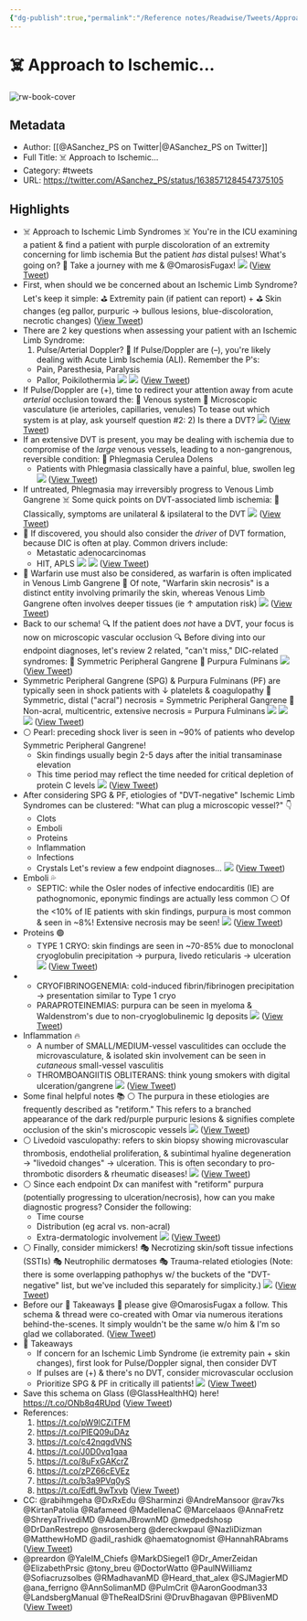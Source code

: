 ```yaml
---
{"dg-publish":true,"permalink":"/Reference notes/Readwise/Tweets/Approach to Ischemic.../"}
---
```


# ☠️ Approach to Ischemic...

![rw-book-cover](https://pbs.twimg.com/profile_images/1651242540987826181/H0jMUNMX.jpg)

## Metadata
- Author: [[@ASanchez_PS on Twitter\|@ASanchez_PS on Twitter]]
- Full Title: ☠️ Approach to Ischemic...
- Category: #tweets
- URL: https://twitter.com/ASanchez_PS/status/1638571284547375105

## Highlights
- ☠️ Approach to Ischemic Limb Syndromes ☠️
  You're in the ICU examining a patient & find a patient with purple discoloration of an extremity concerning for limb ischemia
  But the patient *has* distal pulses!
  What's going on? 🧐
  Take a journey with me & @OmarosisFugax! 
  ![](https://pbs.twimg.com/media/Fr1f5WsaQAACrw8.jpg) ([View Tweet](https://twitter.com/ASanchez_PS/status/1638571284547375105))
- First, when should we be concerned about an Ischemic Limb Syndrome?
  Let's keep it simple:
  ⛳️ Extremity pain (if patient can report)
  +
  ⛳️ Skin changes (eg pallor, purpuric → bullous lesions, blue-discoloration, necrotic changes) ([View Tweet](https://twitter.com/ASanchez_PS/status/1638571288603267073))
- There are 2 key questions when assessing your patient with an Ischemic Limb Syndrome:
  1) Pulse/Arterial Doppler? 🤏
  If Pulse/Doppler are (–), you're likely dealing with Acute Limb Ischemia (ALI). Remember the P's:
  - Pain, Paresthesia, Paralysis
  - Pallor, Poikilothermia 
  ![](https://pbs.twimg.com/media/Fr1f6DjacAEpSAf.jpg) 
  ![](https://pbs.twimg.com/media/Fr1f6UuaYAA_EDt.jpg) ([View Tweet](https://twitter.com/ASanchez_PS/status/1638571300804505601))
- If Pulse/Doppler are (+), time to redirect your attention away from acute *arterial* occlusion toward the:
  🔵 Venous system
  🔵 Microscopic vasculature (ie arterioles, capillaries, venules)
  To tease out which system is at play, ask yourself question #2:
  2) Is there a DVT? 
  ![](https://pbs.twimg.com/media/Fr1f6y6agAEAlQk.jpg) ([View Tweet](https://twitter.com/ASanchez_PS/status/1638571309352488961))
- If an extensive DVT is present, you may be dealing with ischemia due to compromise of the *large* venous vessels, leading to a non-gangrenous, reversible condition:
  🔵 Phlegmasia Cerulea Dolens
  - Patients with Phlegmasia classically have a painful, blue, swollen leg 
  ![](https://pbs.twimg.com/media/Fr1f7SraQAEDrlw.jpg) ([View Tweet](https://twitter.com/ASanchez_PS/status/1638571318483484672))
- If untreated, Phlegmasia may irreversibly progress to Venous Limb Gangrene ☠️
  Some quick points on DVT-associated limb ischemia:
  🔵 Classically, symptoms are unilateral & ipsilateral to the DVT 
  ![](https://pbs.twimg.com/media/Fr1f709aUAAyXmr.jpg) ([View Tweet](https://twitter.com/ASanchez_PS/status/1638571326683357185))
- 🔵 If discovered, you should also consider the *driver* of DVT formation, because DIC is often at play. Common drivers include:
  - Metastatic adenocarcinomas
  - HIT, APLS 
  ![](https://pbs.twimg.com/media/Fr1f8S3agAAbJQs.jpg) 
  ![](https://pbs.twimg.com/media/Fr1f8jvacAEXH1C.jpg) ([View Tweet](https://twitter.com/ASanchez_PS/status/1638571341350830081))
- 💊 Warfarin use must also be considered, as warfarin is often implicated in Venous Limb Gangrene
  💊 Of note, "Warfarin skin necrosis" is a distinct entity involving primarily the skin, whereas Venous Limb Gangrene often involves deeper tissues (ie ↑ amputation risk) 
  ![](https://pbs.twimg.com/media/Fr1f9JRaMAEJ6mC.jpg) ([View Tweet](https://twitter.com/ASanchez_PS/status/1638571349177417729))
- Back to our schema!
  🔍 If the patient does *not* have a DVT, your focus is now on microscopic vascular occlusion 🔍
  Before diving into our endpoint diagnoses, let's review 2 related, "can't miss," DIC-related syndromes:
  🔴 Symmetric Peripheral Gangrene
  🔴 Purpura Fulminans 
  ![](https://pbs.twimg.com/media/Fr1f9miaIAE57U5.jpg) ([View Tweet](https://twitter.com/ASanchez_PS/status/1638571358153216001))
- Symmetric Peripheral Gangrene (SPG) & Purpura Fulminans (PF) are typically seen in shock patients with ↓ platelets & coagulopathy
  🔴 Symmetric, distal ("acral") necrosis = Symmetric Peripheral Gangrene
  🔴 Non-acral, multicentric, extensive necrosis = Purpura Fulminans 
  ![](https://pbs.twimg.com/media/Fr1f-KgaQAEqWyA.jpg) 
  ![](https://pbs.twimg.com/media/Fr1f-lsaIAAhDCb.jpg) 
  ![](https://pbs.twimg.com/media/Fr1f-2uacAAGoEd.jpg) ([View Tweet](https://twitter.com/ASanchez_PS/status/1638571381758787584))
- ⚪ Pearl: preceding shock liver is seen in ~90% of patients who develop Symmetric Peripheral Gangrene!
  - Skin findings usually begin 2-5 days after the initial transaminase elevation
  - This time period may reflect the time needed for critical depletion of protein C levels 
  ![](https://pbs.twimg.com/media/Fr1f_ipaQAAiQ_W.jpg) ([View Tweet](https://twitter.com/ASanchez_PS/status/1638571394828238850))
- After considering SPG & PF, etiologies of "DVT-negative" Ischemic Limb Syndromes can be clustered:
  "What can plug a microscopic vessel?"
  👇
  - Clots
  - Emboli
  - Proteins
  - Inflammation
  - Infections
  - Crystals
  Let's review a few endpoint diagnoses... 
  ![](https://pbs.twimg.com/media/Fr1gASraYAASxXh.jpg) ([View Tweet](https://twitter.com/ASanchez_PS/status/1638571404194115584))
- Emboli 💦
  - SEPTIC: while the Osler nodes of infective endocarditis (IE) are pathognomonic, eponymic findings are actually less common
  ⚪ Of the <10% of IE patients with skin findings, purpura is most common & seen in ~8%! Extensive necrosis may be seen! 
  ![](https://pbs.twimg.com/media/Fr1gA0_aEAIFNWX.jpg) ([View Tweet](https://twitter.com/ASanchez_PS/status/1638571413446754304))
- Proteins 🟢
  - TYPE 1 CRYO: skin findings are seen in ~70-85% due to monoclonal cryoglobulin precipitation → purpura, livedo reticularis → ulceration 
  ![](https://pbs.twimg.com/media/Fr1gBWGaEAAvCDP.jpg) ([View Tweet](https://twitter.com/ASanchez_PS/status/1638571425882845184))
- - CRYOFIBRINOGENEMIA: cold-induced fibrin/fibrinogen precipitation → presentation similar to Type 1 cryo
  - PARAPROTEINEMIAS: purpura can be seen in myeloma & Waldenstrom's due to non-cryoglobulinemic Ig deposits 
  ![](https://pbs.twimg.com/media/Fr1gCHvaIAAcTtg.jpg) ([View Tweet](https://twitter.com/ASanchez_PS/status/1638571437354291200))
- Inflammation 🔥
  - A number of SMALL/MEDIUM-vessel vasculitides can occlude the microvasculature, & isolated skin involvement can be seen in *cutaneous* small-vessel vasculitis
  - THROMBOANGIITIS OBLITERANS: think young smokers with digital ulceration/gangrene 
  ![](https://pbs.twimg.com/media/Fr1gCvGaMAAEVs-.jpg) ([View Tweet](https://twitter.com/ASanchez_PS/status/1638571445092749322))
- Some final helpful notes 📚
  ⚪ The purpura in these etiologies are frequently described as "retiform." This refers to a branched appearance of the dark red/purple purpuric lesions & signifies complete occlusion of the skin's microscopic vessels 
  ![](https://pbs.twimg.com/media/Fr1gDMlaUAAusou.jpg) ([View Tweet](https://twitter.com/ASanchez_PS/status/1638571455373017090))
- ⚪ Livedoid vasculopathy: refers to skin biopsy showing microvascular thrombosis, endothelial proliferation, & subintimal hyaline degeneration → "livedoid changes" → ulceration. This is often secondary to pro-thrombotic disorders & rheumatic diseases! 
  ![](https://pbs.twimg.com/media/Fr1gDzhaEAIp8Xv.jpg) ([View Tweet](https://twitter.com/ASanchez_PS/status/1638571465921671169))
- ⚪ Since each endpoint Dx can manifest with "retiform" purpura (potentially progressing to ulceration/necrosis), how can you make diagnostic progress? Consider the following:
  - Time course
  - Distribution (eg acral vs. non-acral)
  - Extra-dermatologic involvement 
  ![](https://pbs.twimg.com/media/Fr1gEZBakAAnBEd.jpg) ([View Tweet](https://twitter.com/ASanchez_PS/status/1638571473618219008))
- ⚪ Finally, consider mimickers!
  🎭 Necrotizing skin/soft tissue infections (SSTIs)
  🎭 Neutrophilic dermatoses
  🎭 Trauma-related etiologies
  (Note: there is some overlapping pathophys w/ the buckets of the "DVT-negative" list, but we've included this separately for simplicity.) 
  ![](https://pbs.twimg.com/media/Fr1gE3hakAEwjU9.jpg) ([View Tweet](https://twitter.com/ASanchez_PS/status/1638571484116553729))
- Before our 🏁 Takeaways 🏁 please give @OmarosisFugax a follow.
  This schema & thread were co-created with Omar via numerous iterations behind-the-scenes. It simply wouldn't be the same w/o him & I'm so glad we collaborated. ([View Tweet](https://twitter.com/ASanchez_PS/status/1638571487509770240))
- 🏁 Takeaways
  - If concern for an Ischemic Limb Syndrome (ie extremity pain + skin changes), first look for Pulse/Doppler signal, then consider DVT
  - If pulses are (+) & there's no DVT, consider microvascular occlusion
  - Prioritize SPG & PF in critically ill patients! 
  ![](https://pbs.twimg.com/media/Fr1gFnyaQAI6AE0.jpg) ([View Tweet](https://twitter.com/ASanchez_PS/status/1638571496946954242))
- Save this schema on Glass (@GlassHealthHQ) here!
  https://t.co/ONb8q4RUpd ([View Tweet](https://twitter.com/ASanchez_PS/status/1638571500684054529))
- References:
  1) https://t.co/pW9lCZiTFM
  2) https://t.co/PIEQ09uDAz
  3) https://t.co/c42nqgdVNS
  4) https://t.co/J0D0vq1gaa
  5) https://t.co/8uFxGAKcrZ
  6) https://t.co/zPZ66cEVEz
  7) https://t.co/b3a9PVq0yS
  8) https://t.co/EdfL9wTxvb ([View Tweet](https://twitter.com/ASanchez_PS/status/1638571503351644160))
- CC: @rabihmgeha @DxRxEdu @Sharminzi @AndreMansoor @rav7ks @KirtanPatolia @Rafameed @MadellenaC @Marcelaaos @AnnaFretz @ShreyaTrivediMD @AdamJBrownMD @medpedshosp @DrDanRestrepo @nsrosenberg @dereckwpaul @NazliDizman @MatthewHoMD @adil_rashidk @haematognomist @HannahRAbrams ([View Tweet](https://twitter.com/ASanchez_PS/status/1638571506199576576))
- @preardon @YaleIM_Chiefs @MarkDSiegel1 @Dr_AmerZeidan @ElizabethPrsic @tony_breu @DoctorWatto @PaulNWilliamz @Sofiacruzsolbes @RMadhavanMD @Heard_that_alex @SJMagierMD @ana_ferrigno @AnnSolimanMD @PulmCrit @AaronGoodman33 @LandsbergManual
  @TheRealDSrini @DruvBhagavan
  @PBlivenMD ([View Tweet](https://twitter.com/ASanchez_PS/status/1638571509307551747))
